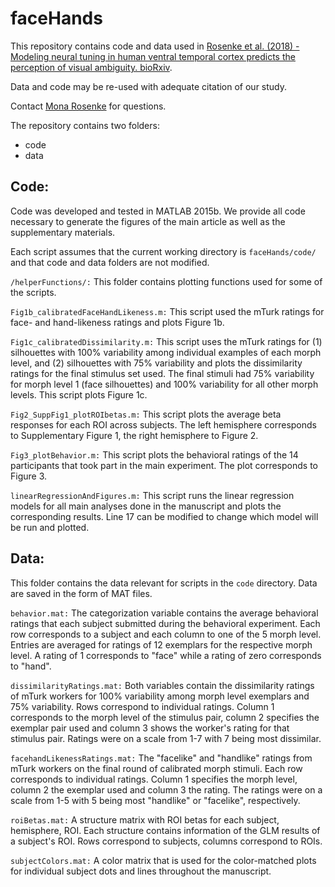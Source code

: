# faceHands
This repository contains code and data used in [Rosenke et al. (2018) - Modeling neural tuning in human ventral temporal cortex predicts the perception of visual ambiguity. bioRxiv](https://doi.org/10.1101/460337).

Data and code may be re-used with adequate citation of our study.

Contact [Mona Rosenke](mailto:rosenke@stanford.edu) for questions.

The repository contains two folders:
- code 
- data



## Code:
Code was developed and tested in MATLAB 2015b.
We provide all code necessary to generate the figures of the main article as well as the supplementary materials.

Each script assumes that the current working directory is `faceHands/code/` and that code and data folders are not modified.

`/helperFunctions/:` This folder contains plotting functions used for some of the scripts.

`Fig1b_calibratedFaceHandLikeness.m:` This script used the mTurk ratings for face- and hand-likeness ratings and plots Figure 1b.

`Fig1c_calibratedDissimilarity.m:` This script uses the mTurk ratings for (1) silhouettes with 100% variability among individual examples of each morph level, and (2) silhouettes with 75% variability and plots the dissimilarity ratings for the final stimulus set used. The final stimuli had 75% variability for morph level 1 (face silhouettes) and 100% variability for all other morph levels. This script plots Figure 1c.

`Fig2_SuppFig1_plotROIbetas.m:` This script plots the average beta responses for each ROI across subjects. The left hemisphere corresponds to Supplementary Figure 1, the right hemisphere to Figure 2.

`Fig3_plotBehavior.m:` This script plots the behavioral ratings of the 14 participants that took part in the main experiment. The plot corresponds to Figure 3.

`linearRegressionAndFigures.m:` This script runs the linear regression models for all main analyses done in the manuscript and plots the corresponding results. Line 17 can be modified to change which model will be run and plotted.


## Data:
This folder contains the data relevant for scripts in the `code` directory. Data are saved in the form of MAT files.

`behavior.mat:` The categorization variable contains the average behavioral ratings that each subject submitted during the behavioral experiment. Each row corresponds to a subject and each column to one of the 5 morph level. Entries are averaged for ratings of 12 exemplars for the respective morph level. A rating of 1 corresponds to "face" while a rating of zero corresponds to "hand".

`dissimilarityRatings.mat:` Both variables contain the dissimilarity ratings of mTurk workers for 100% variability among morph level exemplars and 75% variability. Rows correspond to individual ratings. Column 1 corresponds to the morph level of the stimulus pair, column 2 specifies the exemplar pair used and column 3 shows the worker's rating for that stimulus pair. Ratings were on a scale from 1-7 with 7 being most dissimilar.

`facehandLikenessRatings.mat:` The "facelike" and "handlike" ratings from mTurk workers on the final round of calibrated morph stimuli. Each row corresponds to individual ratings. Column 1 specifies the morph level, column 2 the exemplar used and column 3 the rating. The ratings were on a scale from 1-5 with 5 being most "handlike" or "facelike", respectively.

`roiBetas.mat:` A structure matrix with ROI betas for each subject, hemisphere, ROI. Each structure contains information of the GLM results of a subject's ROI. Rows correspond to subjects, columns correspond to ROIs.

`subjectColors.mat:` A color matrix that is used for the color-matched plots for individual subject dots and lines throughout the manuscript. 
